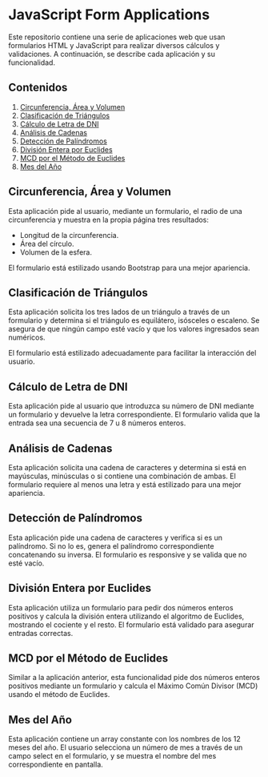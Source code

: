 # JavaScript Form Applications

Este repositorio contiene una serie de aplicaciones web que usan formularios HTML y JavaScript para realizar diversos cálculos y validaciones. A continuación, se describe cada aplicación y su funcionalidad.

## Contenidos

1. [Circunferencia, Área y Volumen](#circunferencia-área-y-volumen)
2. [Clasificación de Triángulos](#clasificación-de-triángulos)
3. [Cálculo de Letra de DNI](#cálculo-de-letra-de-dni)
4. [Análisis de Cadenas](#análisis-de-cadenas)
5. [Detección de Palíndromos](#detección-de-palíndromos)
6. [División Entera por Euclides](#división-entera-por-euclides)
7. [MCD por el Método de Euclides](#mcd-por-el-método-de-euclides)
8. [Mes del Año](#mes-del-año)

## Circunferencia, Área y Volumen

Esta aplicación pide al usuario, mediante un formulario, el radio de una circunferencia y muestra en la propia página tres resultados:

- Longitud de la circunferencia.
- Área del círculo.
- Volumen de la esfera.

El formulario está estilizado usando Bootstrap para una mejor apariencia.

## Clasificación de Triángulos

Esta aplicación solicita los tres lados de un triángulo a través de un formulario y determina si el triángulo es equilátero, isósceles o escaleno. Se asegura de que ningún campo esté vacío y que los valores ingresados sean numéricos.

El formulario está estilizado adecuadamente para facilitar la interacción del usuario.

## Cálculo de Letra de DNI

Esta aplicación pide al usuario que introduzca su número de DNI mediante un formulario y devuelve la letra correspondiente. El formulario valida que la entrada sea una secuencia de 7 u 8 números enteros.

## Análisis de Cadenas

Esta aplicación solicita una cadena de caracteres y determina si está en mayúsculas, minúsculas o si contiene una combinación de ambas. El formulario requiere al menos una letra y está estilizado para una mejor apariencia.

## Detección de Palíndromos

Esta aplicación pide una cadena de caracteres y verifica si es un palíndromo. Si no lo es, genera el palíndromo correspondiente concatenando su inversa. El formulario es responsive y se valida que no esté vacío.

## División Entera por Euclides

Esta aplicación utiliza un formulario para pedir dos números enteros positivos y calcula la división entera utilizando el algoritmo de Euclides, mostrando el cociente y el resto. El formulario está validado para asegurar entradas correctas.

## MCD por el Método de Euclides

Similar a la aplicación anterior, esta funcionalidad pide dos números enteros positivos mediante un formulario y calcula el Máximo Común Divisor (MCD) usando el método de Euclides.

## Mes del Año

Esta aplicación contiene un array constante con los nombres de los 12 meses del año. El usuario selecciona un número de mes a través de un campo select en el formulario, y se muestra el nombre del mes correspondiente en pantalla.
